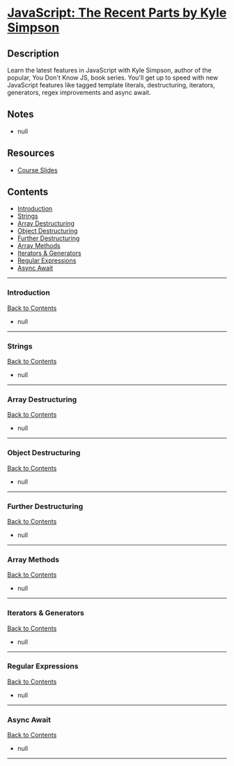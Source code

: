 # [JavaScript: The Recent Parts by Kyle Simpson](https://frontendmasters.com/courses/js-recent-parts/)

## Description

Learn the latest features in JavaScript with Kyle Simpson, author of the popular, You Don't Know JS, book series. You'll get up to speed with new JavaScript features like tagged template literals, destructuring, iterators, generators, regex improvements and async await.

## Notes

- null

## Resources

- [Course Slides](https://static.frontendmasters.com/resources/2019-03-09-js-recent-parts/js-recent-parts.pdf)

## Contents

- [Introduction](#introduction)
- [Strings](#strings)
- [Array Destructuring](#array-destructuring)
- [Object Destructuring](#object-destructuring)
- [Further Destructuring](#further-destructuring)
- [Array Methods](#array-methods)
- [Iterators & Generators](#iterators-generators)
- [Regular Expressions](#regular-expressions)
- [Async Await](#async-await)

---

### <span id="introduction">Introduction</span>

[Back to Contents](#contents)

- null

---

### <span id="strings">Strings</span>

[Back to Contents](#contents)

- null

---

### <span id="array-destructuring">Array Destructuring</span>

[Back to Contents](#contents)

- null

---

### <span id="object-destructuring">Object Destructuring</span>

[Back to Contents](#contents)

- null

---

### <span id="further-destructuring">Further Destructuring</span>

[Back to Contents](#contents)

- null

---

### <span id="array-methods">Array Methods</span>

[Back to Contents](#contents)

- null

---

### <span id="iterators-generators">Iterators & Generators</span>

[Back to Contents](#contents)

- null

---

### <span id="regular-expressions">Regular Expressions</span>

[Back to Contents](#contents)

- null

---

### <span id="async-await">Async Await</span>

[Back to Contents](#contents)

- null

---
